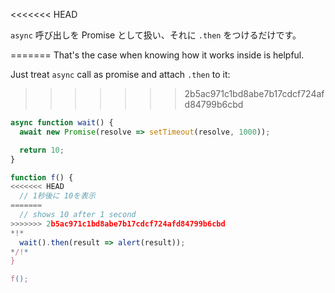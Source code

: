 
<<<<<<< HEAD

`async` 呼び出しを Promise として扱い、それに `.then` をつけるだけです。

=======
That's the case when knowing how it works inside is helpful.

Just treat `async` call as promise and attach `.then` to it:
>>>>>>> 2b5ac971c1bd8abe7b17cdcf724afd84799b6cbd
```js run
async function wait() {
  await new Promise(resolve => setTimeout(resolve, 1000));

  return 10;
}

function f() {
<<<<<<< HEAD
  // 1秒後に 10を表示
=======
  // shows 10 after 1 second
>>>>>>> 2b5ac971c1bd8abe7b17cdcf724afd84799b6cbd
*!*
  wait().then(result => alert(result));
*/!*
}

f();
```
